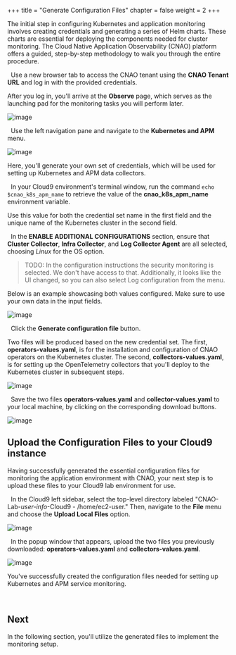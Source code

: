 +++
title = "Generate Configuration Files"
chapter = false
weight = 2
+++

The initial step in configuring Kubernetes and application monitoring involves creating credentials and generating a series of Helm charts. These charts are essential for deploying the components needed for cluster monitoring.
The Cloud Native Application Observability (CNAO) platform offers a guided, step-by-step methodology to walk you through the entire procedure.

<span style="color: #143c76;"><i class='fas fa-circle fa-sm'></i></span>&nbsp; Use a new browser tab to access the CNAO tenant using the **CNAO Tenant URL** and log in with the provided credentials.

After you log in, you'll arrive at the **Observe** page, which serves as the launching pad for the monitoring tasks you will perform later.

![image](/images/22_k8s_and_app/cnao_initial.png)

<span style="color: #143c76;"><i class='fas fa-circle fa-sm'></i></span>&nbsp; Use the left navigation pane and navigate to the **Kubernetes and APM** menu. </span>

![image](/images/22_k8s_and_app/k8s_app_initial.png)

Here, you'll generate your own set of credentials, which will be used for setting up Kubernetes and APM data collectors.

<span style="color: #143c76;"><i class='fas fa-circle fa-sm'></i></span>&nbsp; In your Cloud9 environment's terminal window, run the command `echo $cnao_k8s_apm_name` to retrieve the value of the **cnao_k8s_apm_name** environment variable. 

Use this value for both the credential set name in the first field and the unique name of the Kubernetes cluster in the second field. </span>

<span style="color: #143c76;"><i class='fas fa-circle fa-sm'></i></span>&nbsp; In the **ENABLE ADDITIONAL CONFIGURATIONS** section, ensure that **Cluster Collector**, **Infra Collector**, and **Log Collector Agent** are all selected, choosing *Linux* for the OS option.</span>

> TODO: In the configuration instructions the security monitoring is selected. We don't have access to that. Additionally, it looks like the UI changed, so you can also select Log configuration from the menu.

Below is an example showcasing both values configured. Make sure to use your own data in the input fields.

![image](/images/22_k8s_and_app/k8s_app_configure.png)

<span style="color: #143c76;"><i class='fas fa-circle fa-sm'></i></span>&nbsp; Click the **Generate configuration file** button. </span>

Two files will be produced based on the new credential set. The first, **operators-values.yaml**, is for the installation and configuration of CNAO operators on the Kubernetes cluster. The second, **collectors-values.yaml**, is for setting up the OpenTelemetry collectors that you'll deploy to the Kubernetes cluster in subsequent steps.

![image](/images/22_k8s_and_app/k8s_app_generate.png)

<span style="color: #143c76;"><i class='fas fa-circle fa-sm'></i></span>&nbsp; Save the two files **operators-values.yaml** and **collector-values.yaml** to your local machine, by clicking on the corresponding download buttons. </span>

![image](/images/22_k8s_and_app/k8s_app_download.png)


## Upload the Configuration Files to your Cloud9 instance
Having successfully generated the essential configuration files for monitoring the application environment with CNAO, your next step is to upload these files to your Cloud9 lab environment for use.

<span style="color: #143c76;"><i class='fas fa-circle fa-sm'></i></span>&nbsp; In the Cloud9 left sidebar, select the top-level directory labeled "CNAO-Lab-*user-info*-Cloud9 - /home/ec2-user." Then, navigate to the **File** menu and choose the **Upload Local Files** option. </span>

![image](/images/22_k8s_and_app/c9_upload_local_files.png)

<span style="color: #143c76;"><i class='fas fa-circle fa-sm'></i></span>&nbsp; In the popup window that appears, upload the two files you previously downloaded: **operators-values.yaml** and **collectors-values.yaml**. </span>

![image](/images/22_k8s_and_app/c9_select_file.png)

You've successfully created the configuration files needed for setting up Kubernetes and APM service monitoring. 

<br>

## Next <span style="color: #143c76;"><i class='fas fa-cog fa-spin fa-sm'></i></span>&nbsp;

In the following section, you'll utilize the generated files to implement the monitoring setup.
